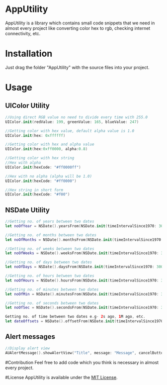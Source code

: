 # AppUtility
AppUtility is a library which contains small code snippets that we need in almost every project like converting color hex to rgb, checking internet connectivity, etc.

# Installation
Just drag the folder "AppUtility" with the source files into your project.

# Usage
## UIColor Utility
```Swift
//Using direct RGB value no need to divide every time with 255.0
UIColor.init(redValue: 199, greenValue: 165, blueValue: 247)

//Getting color with hex value, default alpha value is 1.0
UIColor.init(hex: 0xffffff)

//Getting color with hex and alpha value
UIColor.init(hex:0xff0000, alpha:0.8)

//Getting color with hex string
//Hex with alpha
UIColor.init(hexCode: "#ff0000ff")

//Hex with no alpha (alpha will be 1.0)
UIColor.init(hexCode: "#ff0000")

//Hex string in short form
UIColor.init(hexCode: "#f00")
```

## NSDate Utility
```Swift
//Getting no. of years between two dates
let noOfYear = NSDate().yearsFrom(NSDate.init(timeIntervalSince1970: 3000000000))

//Getting no. of months between two dates
let noOfMonths = NSDate().monthsFrom(NSDate.init(timeIntervalSince1970: 3000000000))

//Getting no. of weeks between two dates
let noOfWeeks = NSDate().weeksFrom(NSDate.init(timeIntervalSince1970: 3000000000))

//Getting no. of days between two dates
let noOfDays = NSDate().daysFrom(NSDate.init(timeIntervalSince1970: 3000000000))

//Getting no. of hours between two dates
let noOfHours = NSDate().hoursFrom(NSDate.init(timeIntervalSince1970: 3000000000))

//Getting no. of minutes between two dates
let noOfMin = NSDate().minutesFrom(NSDate.init(timeIntervalSince1970: 3000000000))

//Getting no. of seconds between two dates
let noOfSec = NSDate().secondsFrom(NSDate.init(timeIntervalSince1970: 3000000000))

Getting no. of time between two dates e.g- 2s ago, 1M ago, etc.
let dateOffsets = NSDate().offsetFrom(NSDate.init(timeIntervalSince1970: 3000000000))

```

## Alert messages
```Swift
//Display alert view
AUAlertMessage().showAlertView("Title", message: "Message", cancelButtonTitle: "Cancel")
```

#Contribution
Feel free to add code which you think is necessary in almost every project. 

#License
AppUtility is available under the [MIT License](https://raw.githubusercontent.com/sunilsharma08/AppUtility/master/License).
